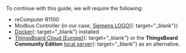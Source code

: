 To continue with this guide, we will require the following:
* reComputer R1100
* Modbus Controller (in our case, [Siemens LOGO!](https://www.siemens.com/ua/uk/produkty/avtomatyzatsiya-promyslovosti/systemy-avtomatyzatsiyi/systemy-promyslovoyi-avtomatyzatsiyi-simatic/plc-kontrolery-simatic/lohichnyy-modul-logo.html){: target="_blank"})
* [Docker](https://docs.docker.com/engine/install/){: target="_blank"} installed
* [ThingsBoard Cloud (Europe)](https://eu.thingsboard.cloud/signup){: target="_blank"} or the **ThingsBoard Community Edition** [local server](/docs/user-guide/install/installation-options/){: target="_blank"} as an alternative.

